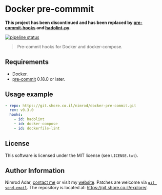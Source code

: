 # Docker pre-commmit

**This project has been discontinued and has been replaced by
[pre-commit-hooks](https://git.shore.co.il/nimrod/pre-commit-hooks) and
[hadolint-py](https://github.com/AleksaC/hadolint-py).**

[![pipeline status](https://git.shore.co.il/nimrod/docker-pre-commit/badges/master/pipeline.svg)](https://git.shore.co.il/nimrod/docker-pre-commit/-/commits/master)

> Pre-commit hooks for Docker and docker-compose.

## Requirements

- [Docker](https://www.docker.com/).
- [pre-commit](https://pre-commit.com/) 0.18.0 or later.

## Usage example

```yaml
- repo: https://git.shore.co.il/nimrod/docker-pre-commit.git
  rev: v0.3.0
  hooks:
    - id: hadolint
    - id: docker-compose
    - id: dockerfile-lint
```

## License

This software is licensed under the MIT license (see `LICENSE.txt`).

## Author Information

Nimrod Adar, [contact me](mailto:nimrod@shore.co.il) or visit my
[website](https://www.shore.co.il/). Patches are welcome via
[`git send-email`](http://git-scm.com/book/en/v2/Git-Commands-Email). The repository
is located at: <https://git.shore.co.il/explore/>.
